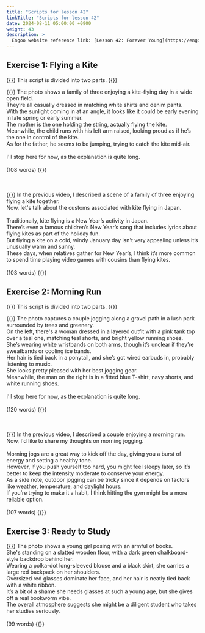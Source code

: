 ```yaml
---
title: "Scripts for lesson 42"
linkTitle: "Scripts for lesson 42"
date: 2024-08-11 05:00:00 +0900
weight: 43
description: >
  Engoo website reference link: [Lesson 42: Forever Young](https://engoo.com/app/lessons/describing-pictures-intermediate-describing-pictures-forever-young/SWKvMkz7EeevsIv27utYJw?category_id=P_HriMOnEeifo0O-yMP42w&course_id=ZZasjsOnEeiHZVOMC0VfdA)
---
```


## Exercise 1: Flying a Kite

{{<alert>}}
This script is divided into two parts.
{{</alert>}}

{{<card header="**1st script**">}}
The photo shows a family of three enjoying a kite-flying day in a wide open field. <br/>
They’re all casually dressed in matching white shirts and denim pants. <br/>
With the sunlight coming in at an angle, it looks like it could be early evening in late spring or early summer. <br/>
The mother is the one holding the string, actually flying the kite. <br/>
Meanwhile, the child runs with his left arm raised, looking proud as if he’s the one in control of the kite.<br/>
As for the father, he seems to be jumping, trying to catch the kite mid-air.<br/>
<br/>
I'll stop here for now, as the explanation is quite long.<br/>
<br/>
(108 words)
{{</card>}}

　

{{<card header="**2nd script**">}}
In the previous video, I described a scene of a family of three enjoying flying a kite together.<br/>
Now, let's talk about the customs associated with kite flying in Japan.<br/>
<br/>
Traditionally, kite flying is a New Year’s activity in Japan. <br/>
There’s even a famous children’s New Year’s song that includes lyrics about flying kites as part of the holiday fun.<br/>
But flying a kite on a cold, windy January day isn't very appealing unless it’s unusually warm and sunny. <br/>
These days, when relatives gather for New Year’s, I think it’s more common to spend time playing video games with cousins than flying kites.<br/>
<br/>
(103 words)
{{</card>}}


## Exercise 2: Morning Run

{{<alert>}}
This script is divided into two parts.
{{</alert>}}

{{<card header="**1st script**">}}
The photo captures a couple jogging along a gravel path in a lush park surrounded by trees and greenery. <br/>
On the left, there's a woman dressed in a layered outfit with a pink tank top over a teal one, matching teal shorts, and bright yellow running shoes. <br/>
She’s wearing white wristbands on both arms, though it’s unclear if they’re sweatbands or cooling ice bands. <br/>
Her hair is tied back in a ponytail, and she’s got wired earbuds in, probably listening to music. <br/>
She looks pretty pleased with her best jogging gear.<br/>
Meanwhile, the man on the right is in a fitted blue T-shirt, navy shorts, and white running shoes. <br/>
<br/>
I'll stop here for now, as the explanation is quite long.<br/>
<br/>
(120 words)
{{</card>}}

　

{{<card header="**2nd script**">}}
In the previous video, I described a couple enjoying a morning run. <br/>
Now, I'd like to share my thoughts on morning jogging.<br/>
<br/>
Morning jogs are a great way to kick off the day, giving you a burst of energy and setting a healthy tone. <br/>
However, if you push yourself too hard, you might feel sleepy later, so it’s better to keep the intensity moderate to conserve your energy.<br/>
As a side note, outdoor jogging can be tricky since it depends on factors like weather, temperature, and daylight hours. <br/>
If you’re trying to make it a habit, I think hitting the gym might be a more reliable option.<br/>
<br/>
(107 words)
{{</card>}}

## Exercise 3: Ready to Study

{{<card header="**Script**">}}
The photo shows a young girl posing with an armful of books. <br/>
She's standing on a slatted wooden floor, with a dark green chalkboard-style backdrop behind her. <br/>
Wearing a polka-dot long-sleeved blouse and a black skirt, she carries a large red backpack on her shoulders. <br/>
Oversized red glasses dominate her face, and her hair is neatly tied back with a white ribbon.<br/>
It’s a bit of a shame she needs glasses at such a young age, but she gives off a real bookworm vibe. <br/>
The overall atmosphere suggests she might be a diligent student who takes her studies seriously.<br/>
<br/>
(99 words)
{{</card>}}


